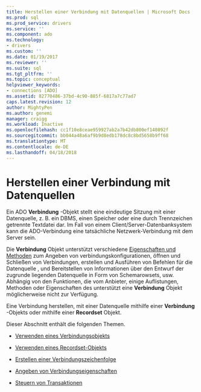 ```yaml
---
title: Herstellen einer Verbindung mit Datenquellen | Microsoft Docs
ms.prod: sql
ms.prod_service: drivers
ms.service: ''
ms.component: ado
ms.technology:
- drivers
ms.custom: ''
ms.date: 01/19/2017
ms.reviewer: ''
ms.suite: sql
ms.tgt_pltfrm: ''
ms.topic: conceptual
helpviewer_keywords:
- connections [ADO]
ms.assetid: 82770486-37bd-4c90-885f-6817a7c77ad7
caps.latest.revision: 12
author: MightyPen
ms.author: genemi
manager: craigg
ms.workload: Inactive
ms.openlocfilehash: cc1f10e8ceae959927ab2a7b42db800ef140892f
ms.sourcegitcommit: bb044a48a6af9b9d8edb178dc8c8bd5658b9ff68
ms.translationtype: MT
ms.contentlocale: de-DE
ms.lasthandoff: 04/18/2018
---
```

# <a name="connecting-to-data-sources"></a>Herstellen einer Verbindung mit Datenquellen
Ein ADO **Verbindung** -Objekt stellt eine eindeutige Sitzung mit einer Datenquelle, z. B. ein DBMS, einen Speicher oder eine durch Trennzeichen getrennte Textdatei dar. Im Fall von einem Client/Server-Datenbanksystem kann die ADO-Verbindung eine tatsächliche Netzwerk-Verbindung mit dem Server sein.  
  
 Die **Verbindung** Objekt unterstützt verschiedene [Eigenschaften und Methoden](../../../ado/reference/ado-api/connection-object-properties-methods-and-events.md) zum Angeben von verbindungskonfigurationen, öffnen und Schließen von Verbindungen, erstellen und Ausführen von Befehlen für die Datenquelle , und Bereitstellen von Informationen über den Entwurf der zugrunde liegenden Datenquelle in Form von Schemarowsets, usw. Abhängig von den Funktionen, die vom Anbieter, einige Auflistungen, Methoden oder Eigenschaften des unterstützt eine **Verbindung** Objekt möglicherweise nicht zur Verfügung.  
  
 Eine Verbindung herstellen, mit einer Datenquelle mithilfe einer **Verbindung** -Objekts oder mithilfe einer **Recordset** Objekt.  
  
 Dieser Abschnitt enthält die folgenden Themen.  
  
-   [Verwenden eines Verbindungsobjekts](../../../ado/guide/data/using-a-connection-object.md)  
  
-   [Verwenden eines Recordset-Objekts](../../../ado/guide/data/using-a-recordset-object.md)  
  
-   [Erstellen einer Verbindungszeichenfolge](../../../ado/guide/data/creating-a-connection-string.md)  
  
-   [Angeben von Verbindungseigenschaften](../../../ado/guide/data/specifying-connection-properties.md)  
  
-   [Steuern von Transaktionen](../../../ado/guide/data/controlling-transactions-ado.md)
